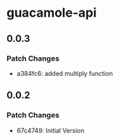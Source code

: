# guacamole-api

## 0.0.3

### Patch Changes

- a384fc6: added multiply function

## 0.0.2

### Patch Changes

- 67c4749: Initial Version
